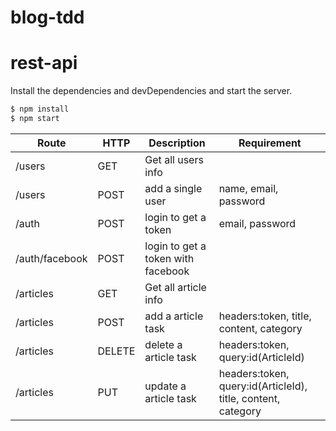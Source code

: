 # blog-tdd

# rest-api

Install the dependencies and devDependencies and start the server.

```sh
$ npm install
$ npm start
```

| Route          | HTTP   | Description |Requirement|
|----------------|--------|-------------|-----------|
| /users         | GET    | Get all users info| |
| /users         | POST   | add a single user | name, email, password |
| /auth          | POST   | login to get a token              |email, password|
| /auth/facebook | POST   | login to get a token with facebook| |
| /articles         | GET    | Get all article info   | |
| /articles         | POST   | add a article task     |headers:token, title, content, category |
| /articles         | DELETE | delete a article task  |headers:token, query:id(ArticleId)        |
| /articles         | PUT    | update a article task  |headers:token, query:id(ArticleId), title, content, category|

